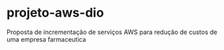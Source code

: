 # projeto-aws-dio
Proposta de incrementação de serviços AWS para redução de custos de uma empresa farmaceutica
